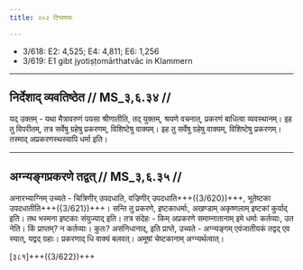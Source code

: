 ```yaml
---
title: २०२ टिप्पणयः

---
```

- 3/618: E2: 4,525; E4: 4,811; E6: 1,256
- 3/619: E1 gibt jyotiṣṭomārthatvāc in Klammern

____________________________________________


## निर्देशाद् व्यवतिष्ठेत // MS_३,६.३४ //

यद् उक्तम् - यथा मैत्रावरुणं पयसा श्रीणातीति, तद् युक्तम्, श्रयणे वचनात्, प्रकरणं बाधित्वा व्यवस्थानम्। इह तु विपरीतम्, तत्र सर्वेषु ग्रहेषु प्रकरणम्, विशिष्टेषु वाक्यम्। इह तु सर्वेषु ग्रहेषु वाक्यम्, विशिष्टेषु प्रकरणम्। तस्माद् अप्रकरणस्थस्यापि धर्मा इति।


____________________________________________


## अग्न्यङ्गप्रकरणे तद्वत् // MS_३,६.३५ //

अनारभ्याग्निम् उच्यते - चित्रिणीर् उपदधाति, वज्रिणीर् उपदधाति+++({3/620})+++, भूतेष्टका उपदधातीति+++({3/621})+++। सन्ति तु प्रकरणे, इष्टकाधर्माः, अखण्डाम् अकृष्णलाम् इष्टकां कुर्याद् इति। तथ भस्मना इष्टकाः संयुज्याद् इति। तत्र संदेहः - किम् अप्रकरणे समाम्नातानाम् इमे धर्माः कर्तव्याः, उत नेति। किं प्राप्तम्? न कर्तव्याः। कुतः? असंनिधानाद्, इति प्राप्ते, उच्यते - अग्न्यङ्गम् एवंजातीयकं तद्वद् एव स्यात्, यद्वद् ग्रहाः। प्रकरणाद् धि वाक्यं बलवत्। अमूषां चेष्टकानाम् अग्न्यर्थत्वात्।

[३८१]+++({3/622})+++
